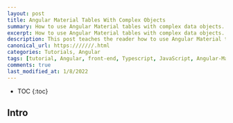 ```yaml
---
layout: post
title: Angular Material Tables With Complex Objects
summary: How to use Angular Material tables with complex data objects.
excerpt: How to use Angular Material tables with complex data objects.
description: This post teaches the reader how to use Angular Material tables with complex data. It also covers observable data, sorting, pagination, styling the table, and editing data.
canonical_url: https:///////.html
categories: Tutorials, Angular
tags: [tutorial, Angular, front-end, Typescript, JavaScript, Angular-Material, data-tables]
comments: true
last_modified_at: 1/8/2022
---
```


* TOC
  {:toc}

## Intro
